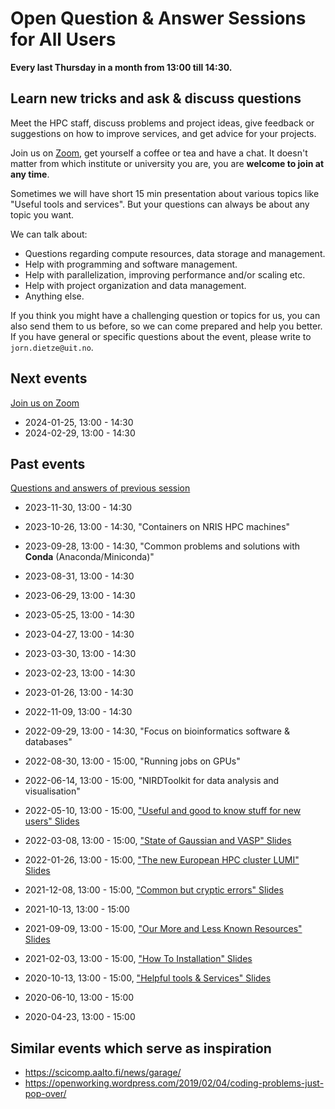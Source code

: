 # Open Question & Answer Sessions for All Users

__Every last Thursday in a month from 13:00 till 14:30.__

## Learn new tricks and ask & discuss questions

Meet the HPC staff, discuss problems and project ideas, give feedback or
suggestions on how to improve services, and get advice for your
projects.

Join us on
[Zoom](https://uit.zoom.us/j/63238817048?pwd=Z0NsSkxJb0JqeEZ2NENVZE5LY0RkQT09),
get yourself a coffee or tea and have a chat. It doesn't matter from which
institute or university you are, you are **welcome to join at any time**.

Sometimes we will have short 15 min presentation about various topics like
"Useful tools and services". But your questions can always be about any topic
you want.

We can talk about:
- Questions regarding compute resources, data storage and management.
- Help with programming and software management.
- Help with parallelization, improving performance and/or scaling etc.
- Help with project organization and data management.
- Anything else.

If you think you might have a challenging question or topics for us,
you can also send them to us before, so we can come prepared and
help you better. If you have general or specific questions about
the event, please write to `jorn.dietze@uit.no`.



## Next events

[Join us on Zoom](https://uit.zoom.us/j/63238817048?pwd=Z0NsSkxJb0JqeEZ2NENVZE5LY0RkQT09)

- 2024-01-25, 13:00 - 14:30
- 2024-02-29, 13:00 - 14:30


## Past events

[Questions and answers of previous session](https://hackmd.io/@hpc/q-a)

- 2023-11-30, 13:00 - 14:30
- 2023-10-26, 13:00 - 14:30, "Containers on NRIS HPC machines"
- 2023-09-28, 13:00 - 14:30, "Common problems and solutions with __Conda__ (Anaconda/Miniconda)"

- 2023-08-31, 13:00 - 14:30
- 2023-06-29, 13:00 - 14:30
- 2023-05-25, 13:00 - 14:30
- 2023-04-27, 13:00 - 14:30
- 2023-03-30, 13:00 - 14:30
- 2023-02-23, 13:00 - 14:30
- 2023-01-26, 13:00 - 14:30
- 2022-11-09, 13:00 - 14:30
- 2022-09-29, 13:00 - 14:30, "Focus on bioinformatics software & databases"
- 2022-08-30, 13:00 - 15:00, "Running jobs on GPUs"
- 2022-06-14, 13:00 - 15:00, "NIRDToolkit for data analysis and visualisation"
- 2022-05-10, 13:00 - 15:00, ["Useful and good to know stuff for new users" Slides](https://docs.google.com/presentation/d/1pgueQ6w8sFW4-1y3iRwiWgkypUhrlLfhEPTFSY2_Lw8/edit?usp=sharing)
- 2022-03-08, 13:00 - 15:00, ["State of Gaussian and VASP" Slides](https://docs.google.com/presentation/d/13vm5-Yx_VTfg02SAgrzki9rgSlUTDW5cERVSIdKCrfc/edit?usp=sharing)
- 2022-01-26, 13:00 - 15:00, ["The new European HPC cluster LUMI" Slides](https://docs.google.com/presentation/d/1mSl6q6dvi12ouY0Rt5eephgFR-G_4WzB/edit?usp=sharing&ouid=109172959781988137007&rtpof=true&sd=true)
- 2021-12-08, 13:00 - 15:00, ["Common but cryptic errors" Slides](https://docs.google.com/presentation/d/1U-GaHeyLOFM0HUObrYQzJELpS4UL10hOS5AGFMeEzVU/edit?usp=sharing)
- 2021-10-13, 13:00 - 15:00
- 2021-09-09, 13:00 - 15:00, ["Our More and Less Known Resources" Slides](https://docs.google.com/presentation/d/1kEmxUYJJa2b6jKgiJYvdzFopyB3owkQkK-uJTolXny0/edit?usp=sharing)
- 2021-02-03, 13:00 - 15:00, ["How To Installation" Slides](https://docs.google.com/presentation/d/1fOzq_ob19TFIZ0lERSPw7oXx6irVVDwB2vmHOrz2AKA/edit?usp=sharing)
- 2020-10-13, 13:00 - 15:00, ["Helpful tools & Services" Slides](https://docs.google.com/presentation/d/1HKC5-G41lwVxAMjHU_UOTWKsRO3nD7B8uh9IVQRNtsk/edit?usp=sharing)
- 2020-06-10, 13:00 - 15:00
- 2020-04-23, 13:00 - 15:00


## Similar events which serve as inspiration

-   <https://scicomp.aalto.fi/news/garage/>
-   <https://openworking.wordpress.com/2019/02/04/coding-problems-just-pop-over/>
